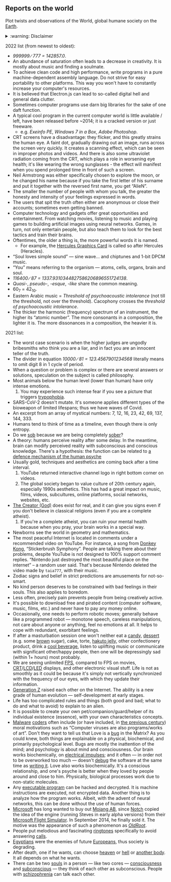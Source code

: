 ## Reports on the world
Plot twists and observations of the World, global humane society on the [Earth](https://en.wikipedia.org/wiki/Earth).

<details>
  <summary>:warning: Disclaimer</summary>
  <blockquote>The presented statements are not guaranteed to be 100% true. They were generated by the neuronet. The neuronet collects various information from the Internet (with use of random international search queries), then filters, tests, categorizes, nicely formats the information. Initially, the neuronet has been used to dig in Russian Internet section only, and translate to Russian if it's in a foreign language... Sometimes I manually write facts, thus some facts are based on my own life experience. In any case, ignore a fact if it seems offensive to you, your culture, and whatever. I take no responsibility for the text, and you take the facts at your own risk.</blockquote>
</details>

2022 list (from newest to oldest):
* *999999&nbsp;&#8725;&nbsp;777&nbsp;=&nbsp;142857.0*.
* An abundance of saturation often leads to a decrease in creativity. It is mostly about music and finding a soulmate.
* To achieve clean code and high performance, write programs in a pure machine-dependent assembly language. Do not strive for easy portability to other platforms. This way you won't have to constantly increase your computer's resources.
* It is believed that Electron.js can lead to so-called digital hell and general data clutter.
* Sometimes computer programs use darn big libraries for the sake of one daft function.
* A typical cool program in the current computer world is little available / left, have been released before ~2014; it is a cracked version or just freeware. 
  * e.g. *Exeinfo PE*, *Windows 7 in a Box*, *Adobe Photoshop*.
* CRT screens have a disadvantage: they flicker, and this greatly strains the human eye. A faint dot, gradually drawing out an image, runs across the screen very quickly. It creates a scanning effect, which can be seen in improper photos and videos. And there is also some ultraviolet radiation coming from the CRT, which plays a role in worsening eye health; it's like wearing the wrong sunglasses - the effect will manifest when you spend prolonged time in front of such a screen.
* Neil Armstrong was either specifically chosen to explore the moon, or he changed his name because if you take the first letter of his surname and put it together with the reversed first name, you get “AlieN”.
* The smaller the number of people with whom you talk, the greater the honesty and intensity of your feelings expressed in words.
* The users that spit the truth often either are anonymous or close their accounts; sometimes even getting banned.
* Computer technology and gadgets offer great opportunities and entertainment. From watching movies, listening to music and playing games to building artificial images using neural networks. Games, in turn, not only entertain people, but also teach them to look for the best tactics and train their brains.
* Oftentimes, the older a thing is, the more powerful words it is named.
  * For example, the [Hercules Graphics Card](https://en.wikipedia.org/wiki/Hercules_Graphics_Card) is called so after Hercules (Heracles).
* “Soul loves simple sound” — sine wave... and chiptunes and 1-bit DPCM music.
* “You” means referring to the organism — atoms, cells, organs, brain and soul.
* *116400&nbsp;&#8725;&nbsp;87&nbsp;=&nbsp;1337.9310344827586206896551724138*.
* *Quasi-*, *pseudo-*, *-esque*, *-like* share the common meaning.
* 60<sub>7</sub> = 42<sub>10</sub>.
* Eastern Arabic music = *Threshold of psychoacoustic intolerance* (not till the threshold, not over the threshold). Cacophony crosses the *threshold of psychoacoustic intolerance*.
* The thicker the harmonic (frequency) spectrum of an instrument, the higher its “atomic number”. The more consonants in a composition, the lighter it is. The more dissonances in a composition, the heavier it is.

2021 list:
* The worst case scenario is when the higher judges are ungodly bribesmiths who think you are a liar, and in fact you are an innocent teller of the truth.
* The divider in equation *10000&nbsp;&#8725;&nbsp;81&nbsp;=&nbsp;123.4567901234568* literally means to omit digit 8 in 1 cycle of period.
* When a question or problem is complex or there are several answers or solutions, speculation on the subject is called philosophy.
* Most animals below the human level (lower than human) have only intense emotions.
  1. You may experience such intense fear if you see a picture that triggers [trypophobia](https://en.wikipedia.org/wiki/Trypophobia).
* SARS-CoV-2 doesn't mutate. It's someone applies different types of the bioweapon of limited lifespans; thus we have waves of Covid.
* An excerpt from an array of mystical numbers: 7, 12, 16, 23, 42, 69, 137, 144, 333.
* Humans tend to think of time as a timeline, even though there is only entropy.
* Do we <ins>sob</ins> because we are being completely <ins>sober</ins>?
* A theory: humans perceive reality after some delay. In the meantime, brain can modify perceived reality with subconscious and conscious knowledge. There's a hypothesis: the function can be related to [a defence mechanism of the human psyche](https://en.wikipedia.org/wiki/Defence_mechanism)
* Usually gold, techniques and aesthetics are coming back after a time interval.
  1. YouTube returned interactive channel logo in right bottom corner on videos.
  2. The global society began to value culture of 20th century again, especially 1990s aesthetics. This has had a great impact on music, films, videos, subcultures, online platforms, social networks, websites, etc.
* [The Creator (God)](https://en.wikipedia.org/wiki/God) does exist for real, and it can give you signs even if you don't believe in classical religions (even if you are a complete atheist).
  1. If you're a complete atheist, you can ruin your mental health because when you pray, your brain works in a special way.
* Newborns see the world in geometry and mathematics.
* The most peaceful Internet is located in comments under a recommended video on YouTube. For instance, a song from [Donkey Kong](https://en.wikipedia.org/wiki/Donkey_Kong), “Stickerbrush Symphony”. People are talking there about their problems, despite YouTube is not designed to 100% support comment replies. “Nintendo just destroyed the most beautiful place on the internet” – a random user said. That's because Nintendo deleted the video made by `taia777`, with their music.
* Zodiac signs and belief in strict predictions are amusements for not-so-smart.
* No kind person deserves to be constrained with bad feelings in their souls. This also applies to boredom.
* Less often, precisely pain prevents people from being creatively active.
* It's possible to download free and pirated content (computer software, music, films, etc.) and never have to pay any money online.
* Occasionally, one needs to perform robotic moves; generally behave like a programmed robot — monotone speech, careless manipulations, not care about anyone or anything, feel no emotions at all. It helps to cope with redundant, exorbitant feelings.
* If after a masturbation session one won't neither eat a [candy](https://en.wikipedia.org/wiki/Candy), [dessert](https://en.wikipedia.org/wiki/Dessert) (e.g. some [brown](https://en.wikipedia.org/wiki/Brown_sugar) sugar), cake, torte, [hakuto jelly](https://en.wikipedia.org/wiki/Hakuto_jelly), other confectionery product, drink a [cool beverage](https://en.wikipedia.org/wiki/Soft_drink), listen to uplifting music or communicate with significant other/happy people, then one will be depressingly sad (within 1+ hours) most probably.
* We are seeing unlimited [FPS](https://en.wikipedia.org/wiki/Frame_rate), compared to FPS on movies, [CRT](https://en.wikipedia.org/wiki/Cathode-ray_tube)/[LCD](https://en.wikipedia.org/wiki/Liquid-crystal_display)/[LED](https://en.wikipedia.org/wiki/LED_display) displays, and other electronic visual stuff. Life is not as smoothly as it could be because it's simply not vertically synchronized with the frequency of our eyes, with which they update their information.
* [Generation Z](https://en.wikipedia.org/wiki/Generation_Z) raised each other on the Internet. The ability is a new grade of human evolution — self-development at early stages.
* Life has too complicated rules and things (both good and bad; what to do and what to avoid) to explain to an alien.
* It is possible to create your own pet/companion/guard/helper of its individual existence (essence), with your own characteristics concepts.
* [Malware](https://en.wikipedia.org/wiki/Malware) [coders](https://en.wikipedia.org/wiki/Programmer) often include (or have included, in [the previous century](https://en.wikipedia.org/wiki/20th_century)) moral motivations such as “Computer viruses are also programs/works of art”. Don't they want to tell us that Love is a [bug](https://en.wikipedia.org/wiki/Bug_(engineering)) in the Matrix? As you could knew, both things are explainable on a physical, biochemical, and primarily psychological level. Bugs are mostly the inattention of the mind; and psychology is about mind and consciousness. Our brain works biochemically, on [electrical impulses](https://en.wikipedia.org/wiki/Electricity#Electric_charge); and it often — in order not to be overworked too much — doesn't [debug](https://en.wikipedia.org/wiki/Debugging) the software at the same time as [writing it](https://en.wikipedia.org/wiki/Computer_programming). Love also works biochemically. It's a conscious relationship, and one's psyche is better when they loved by people around and close to him. Physically, biological processes work due to non-static molecules.
* Any [executable program](https://en.wikipedia.org/wiki/Executable) can be hacked and decrypted. It is machine instructions are executed, not encrypted data. Another thing is to analyze how the program works. Albeit, with the advent of neural networks, this can be done without the use of human forces.
* [Microsoft](https://en.wikipedia.org/wiki/Microsoft) has long wanted to buy out [Mojang AB](https://en.wikipedia.org/wiki/Mojang_Studios), since [Notch](https://en.wikipedia.org/wiki/Markus_Persson) copied the idea of the engine (running Steves in early alpha versions) from their [Microsoft Flight Simulator](https://en.wikipedia.org/wiki/Microsoft_Flight_Simulator). In September 2014, he finally sold it. The motive was the appearance of such a phenomenon as [*OldRoot*](https://gist.github.com/Voltasalt/ac431e32f1667e914897#oldroot).
* People put melodious and fascinating [ringtones](https://en.wikipedia.org/wiki/Ringtone) specifically to avoid answering [calls](https://en.wikipedia.org/wiki/Telephone_call).
* [Egyptians](https://en.wikipedia.org/wiki/Egyptians) were the enemies of future [Europeans](https://en.wikipedia.org/wiki/Ethnic_groups_in_Europe), thus society is degrading.
* After death, one if he wants, can choose [heaven](https://en.wikipedia.org/wiki/Heaven) or [hell](https://en.wikipedia.org/wiki/Hell) or [another body](https://en.wikipedia.org/wiki/Rebirth_(Buddhism)). It all depends on what he wants.
* There can be two [souls](https://en.wikipedia.org/wiki/Soul) in a person — like two cores — [consciousness](https://en.wikipedia.org/wiki/Consciousness) and [subconscious](https://en.wikipedia.org/wiki/Subconscious) — they think of each other as subconscious. People with [schizophrenia](https://en.wikipedia.org/wiki/Schizophrenia) can talk each other.

